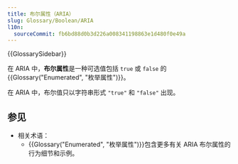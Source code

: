 ```yaml
---
title: 布尔属性（ARIA）
slug: Glossary/Boolean/ARIA
l10n:
  sourceCommit: fb6bd88d0b3d226a008341198863e1d480f0e49a
---
```


{{GlossarySidebar}}

在 ARIA 中，**布尔属性**是一种可选值包括 `true` 或 `false` 的{{Glossary("Enumerated", "枚举属性")}}。

在 ARIA 中，布尔值只以字符串形式 `"true"` 和 `"false"` 出现。

## 参见

- 相关术语：
  - {{Glossary("Enumerated", "枚举属性")}}包含更多有关 ARIA 布尔属性的行为细节和示例。
